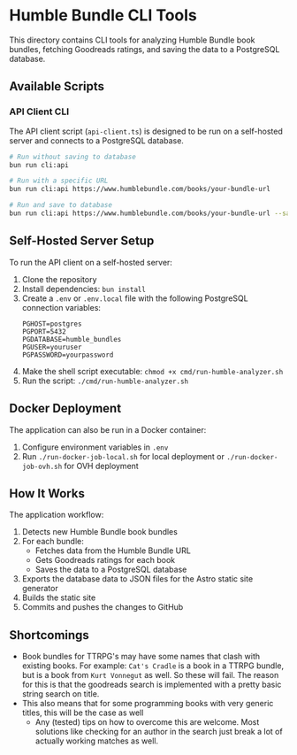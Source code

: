 # Humble Bundle CLI Tools

This directory contains CLI tools for analyzing Humble Bundle book bundles, fetching Goodreads ratings, and saving the data to a PostgreSQL database.

## Available Scripts

### API Client CLI

The API client script (`api-client.ts`) is designed to be run on a self-hosted server and connects to a PostgreSQL database.

```bash
# Run without saving to database
bun run cli:api

# Run with a specific URL
bun run cli:api https://www.humblebundle.com/books/your-bundle-url

# Run and save to database
bun run cli:api https://www.humblebundle.com/books/your-bundle-url --save
```

## Self-Hosted Server Setup

To run the API client on a self-hosted server:

1. Clone the repository
2. Install dependencies: `bun install`
3. Create a `.env` or `.env.local` file with the following PostgreSQL connection variables:
   ```
   PGHOST=postgres
   PGPORT=5432
   PGDATABASE=humble_bundles
   PGUSER=youruser
   PGPASSWORD=yourpassword
   ```
4. Make the shell script executable: `chmod +x cmd/run-humble-analyzer.sh`
5. Run the script: `./cmd/run-humble-analyzer.sh`

## Docker Deployment

The application can also be run in a Docker container:

1. Configure environment variables in `.env`
2. Run `./run-docker-job-local.sh` for local deployment or `./run-docker-job-ovh.sh` for OVH deployment

## How It Works

The application workflow:

1. Detects new Humble Bundle book bundles
2. For each bundle:
   - Fetches data from the Humble Bundle URL
   - Gets Goodreads ratings for each book
   - Saves the data to a PostgreSQL database
3. Exports the database data to JSON files for the Astro static site generator
4. Builds the static site
5. Commits and pushes the changes to GitHub

## Shortcomings

- Book bundles for TTRPG's may have some names that clash with existing books.
  For example: `Cat's Cradle` is a book in a TTRPG bundle, but is a book from `Kurt Vonnegut` as well. So these will fail. 
  The reason for this is that the goodreads search is implemented with a pretty basic string search on title.
- This also means that for some programming books with very generic titles, this will be the case as well
   - Any (tested) tips on how to overcome this are welcome. 
     Most solutions like checking for an author in the search just break a lot of actually working matches as well.
